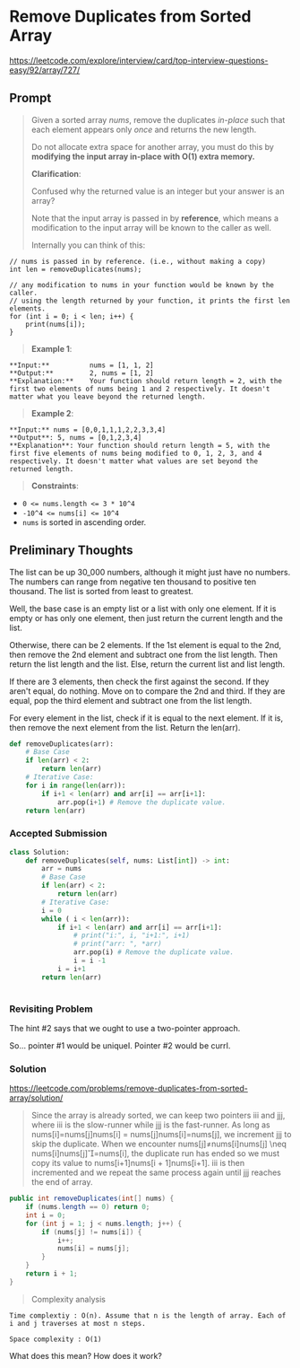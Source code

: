 # Remove Duplicates from Sorted Array 

https://leetcode.com/explore/interview/card/top-interview-questions-easy/92/array/727/

## Prompt 

> Given a sorted array _nums_, remove the duplicates _in-place_ such that each element appears only _once_ and returns the new length. 
> 
> Do not allocate extra space for another array, you must do this by **modifying the input array in-place with O(1) extra memory.**
> 
> **Clarification**: 
> 
> Confused why the returned value is an integer but your answer is an array? 
> 
> Note that the input array is passed in by **reference**, which means a modification to the input array will be known to the caller as well. 
> 
> Internally you can think of this: 

```
// nums is passed in by reference. (i.e., without making a copy)
int len = removeDuplicates(nums);

// any modification to nums in your function would be known by the caller.
// using the length returned by your function, it prints the first len elements.
for (int i = 0; i < len; i++) {
    print(nums[i]);
}
```

> **Example 1**: 

```
**Input:**          nums = [1, 1, 2]
**Output:**         2, nums = [1, 2] 
**Explanation:**    Your function should return length = 2, with the first two elements of nums being 1 and 2 respectively. It doesn't matter what you leave beyond the returned length.
```

> **Example 2**:
```
**Input:** nums = [0,0,1,1,1,2,2,3,3,4]
**Output**: 5, nums = [0,1,2,3,4]
**Explanation**: Your function should return length = 5, with the first five elements of nums being modified to 0, 1, 2, 3, and 4 respectively. It doesn't matter what values are set beyond the returned length.
```

> **Constraints**:

- `0 <= nums.length <= 3 * 10^4`
- `-10^4 <= nums[i] <= 10^4`
- `nums` is sorted in ascending order.


## Preliminary Thoughts 

The list can be up 30_000 numbers, although it might just have no numbers. The numbers can range from negative ten thousand to positive ten thousand. The list is sorted from least to greatest. 

Well, the base case is an empty list or a list with only one element. If it is empty or has only one element, then just return the current length and the list. 

Otherwise, there can be 2 elements. If the 1st element is equal to the 2nd, then remove the 2nd element and subtract one from the list length. Then return the list length and the list. Else, return the current list and list length. 

If there are 3 elements, then check the first against the second. If they aren't equal, do nothing. Move on to compare the 2nd and third. If they are equal, pop the third element and subtract one from the list length. 

For every element in the list, check if it is equal to the next element. If it is, then remove the next element from the list. Return the len(arr). 
```python 
def removeDuplicates(arr):
    # Base Case
    if len(arr) < 2:
        return len(arr)
    # Iterative Case: 
    for i in range(len(arr)): 
        if i+1 < len(arr) and arr[i] == arr[i+1]:
            arr.pop(i+1) # Remove the duplicate value. 
    return len(arr)
```

### Accepted Submission

```py
class Solution:
    def removeDuplicates(self, nums: List[int]) -> int:
        arr = nums
        # Base Case
        if len(arr) < 2:
            return len(arr)
        # Iterative Case: 
        i = 0
        while ( i < len(arr)): 
            if i+1 < len(arr) and arr[i] == arr[i+1]:
                # print("i:", i, "i+1:", i+1)
                # print("arr: ", *arr)
                arr.pop(i) # Remove the duplicate value. 
                i = i -1
            i = i+1
        return len(arr)
        
```

### Revisiting Problem 

The hint #2 says that we ought to use a two-pointer approach. 

So... pointer #1 would be uniqueI. 
Pointer #2 would be currI. 

### Solution
https://leetcode.com/problems/remove-duplicates-from-sorted-array/solution/

> Since the array is already sorted, we can keep two pointers iii and jjj, where iii is the slow-runner while jjj is the fast-runner. As long as nums[i]=nums[j]nums[i] = nums[j]nums[i]=nums[j], we increment jjj to skip the duplicate.
> When we encounter nums[j]≠nums[i]nums[j] \neq nums[i]nums[j]​=nums[i], the duplicate run has ended so we must copy its value to nums[i+1]nums[i + 1]nums[i+1]. iii is then incremented and we repeat the same process again until jjj reaches the end of array.

```java
public int removeDuplicates(int[] nums) {
    if (nums.length == 0) return 0;
    int i = 0;
    for (int j = 1; j < nums.length; j++) {
        if (nums[j] != nums[i]) {
            i++;
            nums[i] = nums[j];
        }
    }
    return i + 1;
}
```

> Complexity analysis

    Time complextiy : O(n). Assume that n is the length of array. Each of i and j traverses at most n steps.

    Space complexity : O(1)

What does this mean? How does it work? 